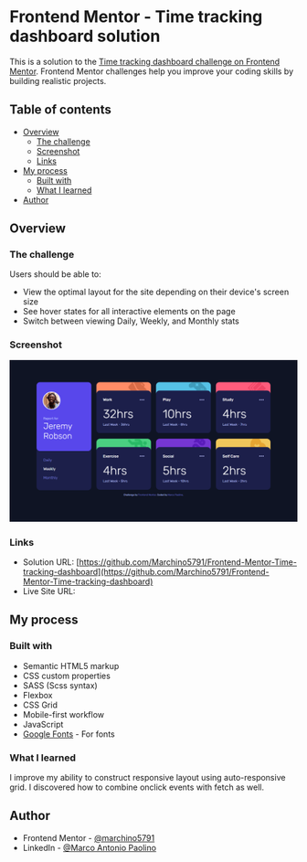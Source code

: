 # Frontend Mentor - Time tracking dashboard solution

This is a solution to the [Time tracking dashboard challenge on Frontend Mentor](https://www.frontendmentor.io/challenges/time-tracking-dashboard-UIQ7167Jw). Frontend Mentor challenges help you improve your coding skills by building realistic projects. 

## Table of contents

- [Overview](#overview)
  - [The challenge](#the-challenge)
  - [Screenshot](#screenshot)
  - [Links](#links)
- [My process](#my-process)
  - [Built with](#built-with)
  - [What I learned](#what-i-learned)
- [Author](#author)

## Overview

### The challenge

Users should be able to:

- View the optimal layout for the site depending on their device's screen size
- See hover states for all interactive elements on the page
- Switch between viewing Daily, Weekly, and Monthly stats

### Screenshot

![Time tracking dashboard Screenshot](https://github.com/Marchino5791/Frontend-Mentor-Time-tracking-dashboard/blob/main/Screenshot%202023-03-05%2010.24.28.png)

### Links

- Solution URL: [https://github.com/Marchino5791/Frontend-Mentor-Time-tracking-dashboard](https://github.com/Marchino5791/Frontend-Mentor-Time-tracking-dashboard)
- Live Site URL: []()

## My process

### Built with

- Semantic HTML5 markup
- CSS custom properties
- SASS (Scss syntax)
- Flexbox
- CSS Grid
- Mobile-first workflow
- JavaScript
- [Google Fonts](https://fonts.google.com) - For fonts

### What I learned

I improve my ability to construct responsive layout using auto-responsive grid.
I discovered how to combine onclick events with fetch as well.

## Author

- Frontend Mentor - [@marchino5791](https://www.frontendmentor.io/profile/marchino5791)
- LinkedIn - [@Marco Antonio Paolino](https://www.linkedin.com/in/marco-paolino/)
